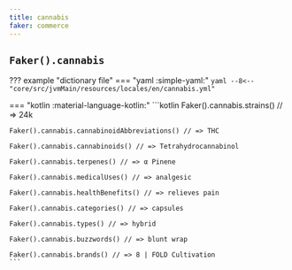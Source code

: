 ```yaml
---
title: cannabis
faker: commerce
---
```


## `Faker().cannabis`

??? example "dictionary file"
    === "yaml :simple-yaml:"
        ```yaml
        --8<-- "core/src/jvmMain/resources/locales/en/cannabis.yml"
        ```

=== "kotlin :material-language-kotlin:"
    ```kotlin
    Faker().cannabis.strains() // => 24k

    Faker().cannabis.cannabinoidAbbreviations() // => THC

    Faker().cannabis.cannabinoids() // => Tetrahydrocannabinol

    Faker().cannabis.terpenes() // => α Pinene

    Faker().cannabis.medicalUses() // => analgesic

    Faker().cannabis.healthBenefits() // => relieves pain

    Faker().cannabis.categories() // => capsules

    Faker().cannabis.types() // => hybrid

    Faker().cannabis.buzzwords() // => blunt wrap

    Faker().cannabis.brands() // => 8 | FOLD Cultivation
    ```
